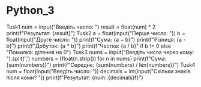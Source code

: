 # Python_3
Tusk1
num = input("Введіть число: ")
result = float(num) * 2
print(f"Результат: {result}")
Tusk2
a = float(input("Перше число: "))
b = float(input("Друге число: "))
print(f"Сума: {a + b}")
print(f"Різниця: {a - b}")
print(f"Добуток: {a * b}")
print(f"Частка: {a / b}" if b != 0 else "Помилка: ділення на 0")
Tusk3
nums = input("Введіть числа через кому: ").split(',')
numbers = [float(n.strip()) for n in nums]
print(f"Сума: {sum(numbers)}")
print(f"Середнє: {sum(numbers) / len(numbers)}")
Tusk4
num = float(input("Введіть число: "))
decimals = int(input("Скільки знаків після коми? "))
print(f"Результат: {num:.{decimals}f}")

